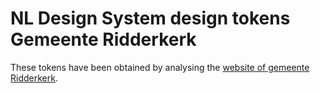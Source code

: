 # NL Design System design tokens Gemeente Ridderkerk

These tokens have been obtained by analysing the [website of gemeente Ridderkerk](https://www.ridderkerk.nl/).
